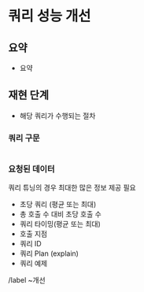 <!-- 필요하지 않은 항목은 제거 -->

쿼리 성능 개선
== 

## 요약

- 요약

## 재현 단계

- 해당 쿼리가 수행되는 절차

### 쿼리 구문

```sql

```

### 요청된 데이터

쿼리 튜닝의 경우 최대한 많은 정보 제공 필요

- 초당 쿼리 (평균 또는 최대)
- 총 호출 수 대비 초당 호출 수
- 쿼리 타이밍(평균 또는 최대)
- 호출 지점
- 쿼리 ID
- 쿼리 Plan (explain)
- 쿼리 예제

/label ~개선
